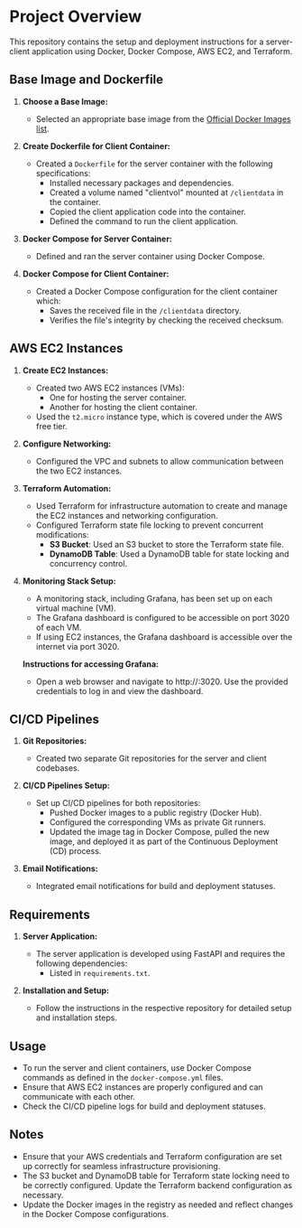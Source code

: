 # Project Overview

This repository contains the setup and deployment instructions for a server-client application using Docker, Docker Compose, AWS EC2, and Terraform.

## Base Image and Dockerfile

1. **Choose a Base Image:**
   - Selected an appropriate base image from the [Official Docker Images list](https://hub.docker.com/search?q=&type=image).

2. **Create Dockerfile for Client Container:**
   - Created a `Dockerfile` for the server container with the following specifications:
     - Installed necessary packages and dependencies.
     - Created a volume named "clientvol" mounted at `/clientdata` in the container.
     - Copied the client application code into the container.
     - Defined the command to run the client application.

3. **Docker Compose for Server Container:**
   - Defined and ran the server container using Docker Compose.

4. **Docker Compose for Client Container:**
   - Created a Docker Compose configuration for the client container which:
     - Saves the received file in the `/clientdata` directory.
     - Verifies the file's integrity by checking the received checksum.

## AWS EC2 Instances

1. **Create EC2 Instances:**
   - Created two AWS EC2 instances (VMs):
     - One for hosting the server container.
     - Another for hosting the client container.
   - Used the `t2.micro` instance type, which is covered under the AWS free tier.

2. **Configure Networking:**
   - Configured the VPC and subnets to allow communication between the two EC2 instances.

3. **Terraform Automation:**
   - Used Terraform for infrastructure automation to create and manage the EC2 instances and networking configuration.
   - Configured Terraform state file locking to prevent concurrent modifications:
     - **S3 Bucket**: Used an S3 bucket to store the Terraform state file.
     - **DynamoDB Table**: Used a DynamoDB table for state locking and concurrency control.

4. **Monitoring Stack Setup:**
   - A monitoring stack, including Grafana, has been set up on each virtual machine (VM).
   - The Grafana dashboard is configured to be accessible on port 3020 of each VM.
   - If using EC2 instances, the Grafana dashboard is accessible over the internet via port 3020.

   **Instructions for accessing Grafana:**

   - Open a web browser and navigate to http://<VM-IP>:3020.
Use the provided credentials to log in and view the dashboard.

## CI/CD Pipelines

1. **Git Repositories:**
   - Created two separate Git repositories for the server and client codebases.

2. **CI/CD Pipelines Setup:**
   - Set up CI/CD pipelines for both repositories:
     - Pushed Docker images to a public registry (Docker Hub).
     - Configured the corresponding VMs as private Git runners.
     - Updated the image tag in Docker Compose, pulled the new image, and deployed it as part of the Continuous Deployment (CD) process.

3. **Email Notifications:**
   - Integrated email notifications for build and deployment statuses.

## Requirements

1. **Server Application:**
   - The server application is developed using FastAPI and requires the following dependencies:
     - Listed in `requirements.txt`.

2. **Installation and Setup:**
   - Follow the instructions in the respective repository for detailed setup and installation steps.

## Usage

- To run the server and client containers, use Docker Compose commands as defined in the `docker-compose.yml` files.
- Ensure that AWS EC2 instances are properly configured and can communicate with each other.
- Check the CI/CD pipeline logs for build and deployment statuses.

## Notes

- Ensure that your AWS credentials and Terraform configuration are set up correctly for seamless infrastructure provisioning.
- The S3 bucket and DynamoDB table for Terraform state locking need to be correctly configured. Update the Terraform backend configuration as necessary.
- Update the Docker images in the registry as needed and reflect changes in the Docker Compose configurations.
